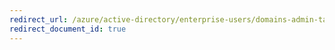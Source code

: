 ```yaml
---
redirect_url: /azure/active-directory/enterprise-users/domains-admin-takeover
redirect_document_id: true
---
```

